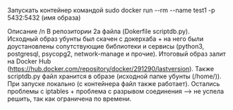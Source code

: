 Запускать контейнер командой 
sudo docker run --rm --name test1 -p 5432:5432 (имя образа)

Описание /n
В репозитории 2а файла (Dokerfile scriptdb.py).  
Исходный образ убунты был скачен с докерхаба + на него были доустановлены сопутствующие библиотеки и сервисы (python3, postgresql, psycopg2, network-manage и прочие).
Итоговый образ залит на Docker Hub (https://hub.docker.com/repository/docker/291290/lastversion).
Также scriptdb.py файл хранится в образе (исходной папке убунты (/home/)). При запуске локально (с контейнера файл также работает). 
Остались проблемы с iptables + проблема с разрывом соединения --> не успела решить, так как ограничена по времени.
